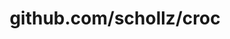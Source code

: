 ---
layout: post
title: github.com/schollz/croc
categories: link
tags: [انگلیسی, گیت‌هاب, برنامه‌نویسی]
---